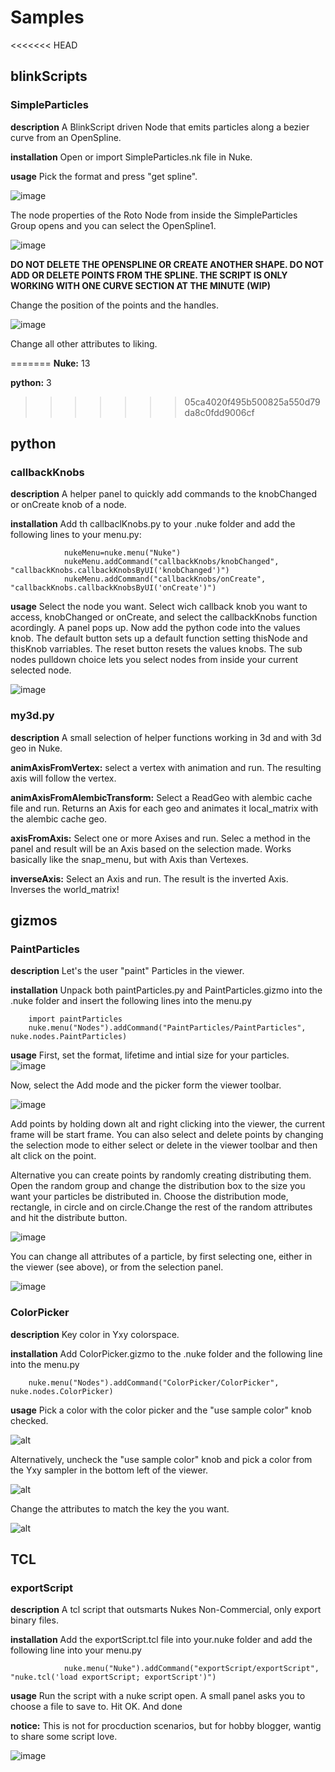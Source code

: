 # Samples

<<<<<<< HEAD
## blinkScripts

### SimpleParticles

**description**
A BlinkScript driven Node that emits particles along a bezier curve from an OpenSpline.

**installation**
Open or import SimpleParticles.nk file in Nuke.

**usage**
Pick the format and press "get spline".

![image](src/img/sp01.PNG)

The node properties of the Roto Node from inside the SimpleParticles Group opens and you can select the OpenSpline1.

![image](src/img/sp02.PNG)

**DO NOT DELETE THE OPENSPLINE OR CREATE ANOTHER SHAPE. DO NOT ADD OR DELETE POINTS FROM THE SPLINE. THE SCRIPT IS ONLY WORKING WITH ONE CURVE SECTION AT THE MINUTE (WIP)**

Change the position of the points and the handles.

![image](src/img/sp03.PNG)

Change all other attributes to liking.

=======
**Nuke:** 13

**python:** 3 
>>>>>>> 05ca4020f495b500825a550d79da8c0fdd9006cf

## python

### callbackKnobs

**description**
A helper panel to quickly add commands to the knobChanged or onCreate knob of a node.

**installation**
Add th callbaclKnobs.py to your .nuke folder and add the following lines to your menu.py:

                nukeMenu=nuke.menu("Nuke")
                nukeMenu.addCommand("callbackKnobs/knobChanged", "callbackKnobs.callbackKnobsByUI('knobChanged')")
                nukeMenu.addCommand("callbackKnobs/onCreate", "callbackKnobs.callbackKnobsByUI('onCreate')")

**usage**
Select the node you want. Select wich callback knob you want to access, knobChanged or onCreate, and select the callbackKnobs function acordingly.
A panel pops up. Now add the python code into the values knob. The default button sets up a default function setting thisNode and thisKnob varriables. The reset button resets the values knobs. The sub nodes pulldown choice lets you select nodes from inside your current selected node.

![image](src/img/ck01.PNG)


### my3d.py

**description**
A small selection of helper functions working in 3d and with 3d geo in Nuke.

**animAxisFromVertex:**
select a vertex with animation and run. The resulting axis will follow the vertex.


**animAxisFromAlembicTransform:**
Select a ReadGeo with alembic cache file and run. Returns an Axis for each geo and animates it local_matrix with the alembic cache geo.


**axisFromAxis:**
Select one or more Axises and run. Selec a method in the panel and result will be an Axis based on the selection made. Works basically like the snap_menu, but with Axis than Vertexes.


**inverseAxis:**
Select an Axis and run. The result is the inverted Axis. Inverses the world_matrix!

## gizmos

### PaintParticles

**description**
Let's the user "paint" Particles in the viewer.

**installation**
Unpack both paintParticles.py and PaintParticles.gizmo into the .nuke folder and insert the following lines into the menu.py
        
        import paintParticles
        nuke.menu("Nodes").addCommand("PaintParticles/PaintParticles", nuke.nodes.PaintParticles)

**usage**
First, set the format, lifetime and intial size for your particles.
![image](src/img/pp01.png)

Now, select the Add mode and the picker form the viewer toolbar.

![image](src/img/pp02.PNG)

Add points by holding down alt and right clicking into the viewer, the current frame will be start frame.
You can also select and delete points by changing the selection mode to either select or delete in the viewer toolbar and then alt click on the point. 

Alternative you can create points by randomly creating distributing them.
Open the random group and change the distribution box to the size you want your particles be distributed in. Choose the distribution mode, rectangle, in circle and on circle.Change the rest of the random attributes and hit the distribute button.

![image](src/img/pp04.PNG)

You can change all attributes of a particle, by first selecting one, either in the viewer (see above), or from the selection panel.

![image](src/img/pp03.PNG)


### ColorPicker

**description**
Key color in Yxy colorspace.

**installation**
Add ColorPicker.gizmo to the .nuke folder and the following line into the menu.py
        
        nuke.menu("Nodes").addCommand("ColorPicker/ColorPicker", nuke.nodes.ColorPicker)


**usage**
Pick a color with the color picker and the "use sample color" knob checked.

![alt](src/img/cp01.PNG)

Alternatively, uncheck the "use sample color" knob and pick a color from the Yxy sampler in the bottom left of the viewer.

![alt](src/img/cp02.PNG)

Change the attributes to match the key the you want.

![alt](src/img/cp03.PNG)

## TCL

### exportScript

**description**
A tcl script that outsmarts Nukes Non-Commercial, only export binary files.

**installation**
Add the exportScript.tcl file into your.nuke folder and add the following line into your menu.py

                nuke.menu("Nuke").addCommand("exportScript/exportScript", "nuke.tcl('load exportScript; exportScript')")

**usage**
Run the script with a nuke script open. A small panel asks you to choose a file to save to. Hit OK. And done

**notice:** This is not for procduction scenarios, but for hobby blogger, wantig to share some script love.

![image](src/img/e01.PNG)
